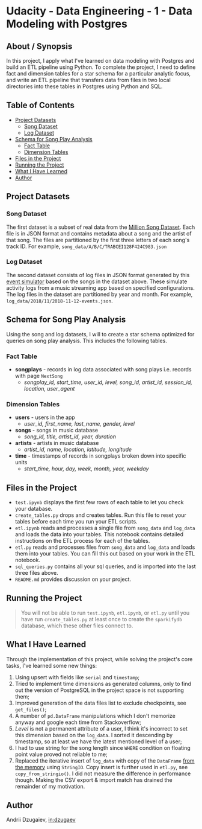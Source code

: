 # Udacity - Data Engineering - 1 - Data Modeling with Postgres

## About / Synopsis

In this project, I apply what I've learned on data modeling with Postgres and build an ETL pipeline using Python. To complete the project, I need to define fact and dimension tables for a star schema for a particular analytic focus, and write an ETL pipeline that transfers data from files in two local directories into these tables in Postgres using Python and SQL.

## Table of Contents
* [Project Datasets](#project-datasets)
    - [Song Dataset](#song-dataset)
    - [Log Dataset](#log-dataset)
* [Schema for Song Play Analysis](#schema-for-song-play-analysis)
    - [Fact Table](#fact-table)
    - [Dimension Tables](#dimension-tables)
* [Files in the Project](#files-in-the-project)
* [Running the Project](#running-the-project)
* [What I Have Learned](#what-i-have-learned)
* [Author](#author)

## Project Datasets

### Song Dataset

The first dataset is a subset of real data from the [Million Song Dataset](https://labrosa.ee.columbia.edu/millionsong/). Each file is in JSON format and contains metadata about a song and the artist of that song. The files are partitioned by the first three letters of each song's track ID. For example, `song_data/A/B/C/TRABCEI128F424C983.json`

### Log Dataset

The second dataset consists of log files in JSON format generated by this [event simulator](https://github.com/Interana/eventsim) based on the songs in the dataset above. These simulate activity logs from a music streaming app based on specified configurations. The log files in the dataset are partitioned by year and month. For example, `log_data/2018/11/2018-11-12-events.json`.

## Schema for Song Play Analysis

Using the song and log datasets, I will to create a star schema optimized for queries on song play analysis. This includes the following tables.

### Fact Table

* **songplays** - records in log data associated with song plays i.e. records with page `NextSong`
    - *songplay_id, start_time, user_id, level, song_id, artist_id, session_id, location, user_agent*

### Dimension Tables

* **users** - users in the app
    - *user_id, first_name, last_name, gender, level*
* **songs** - songs in music database
    - *song_id, title, artist_id, year, duration*
* **artists** - artists in music database
    - *artist_id, name, location, latitude, longitude*
* **time** - timestamps of records in songplays broken down into specific units
    - *start_time, hour, day, week, month, year, weekday*

## Files in the Project

- `test.ipynb` displays the first few rows of each table to let you check your database.
- `create_tables.py` drops and creates tables. Run this file to reset your tables before each time you run your ETL scripts.
- `etl.ipynb` reads and processes a single file from `song_data` and `log_data` and loads the data into your tables. This notebook contains detailed instructions on the ETL process for each of the tables.
- `etl.py` reads and processes files from `song_data` and `log_data` and loads them into your tables. You can fill this out based on your work in the ETL notebook.
- `sql_queries.py` contains all your sql queries, and is imported into the last three files above.
- `README.md` provides discussion on your project.

## Running the Project

> You will not be able to run `test.ipynb`, `etl.ipynb`, or `etl.py` until you have run `create_tables.py` at least once to create the `sparkifydb` database, which these other files connect to.

## What I Have Learned

Through the implementation of this project, while solving the project's core tasks, I've learned some new things:

1) Using upsert with fields like `serial` and `timestamp`;
1) Tried to implement time dimensions as generated columns, only to find out the version of PostgreSQL in the project space is not supporting them;
1) Improved generation of the data files list to exclude checkpoints, see `get_files()`;
1) A number of `pd.DataFrame` manipulations which I don't memorize anyway and google each time from Stackoverflow;
1) *Level* is not a permanent attribute of a user, I think it's incorrect to set this dimension based on the `log_data`. I sorted it descending by timestamp, so at least we have the latest mentioned level of a user;
1) I had to use string for the song length since `WHERE` condition on floating point value proved not reliable to me;
1) Replaced the iterative insert of `log_data` with copy of the `DataFrame` [from the memory](https://naysan.ca/2020/05/09/pandas-to-postgresql-using-psycopg2-bulk-insert-performance-benchmark/) using `StringIO`. Copy insert is further used in `etl.py`, see `copy_from_stringio()`. I did not measure the difference in performance though. Making the CSV export & import match has drained the remainder of my motivation.

## Author

Andrii Dzugaiev, [in:dzugaev](https://www.linkedin.com/in/dzugaev/)

